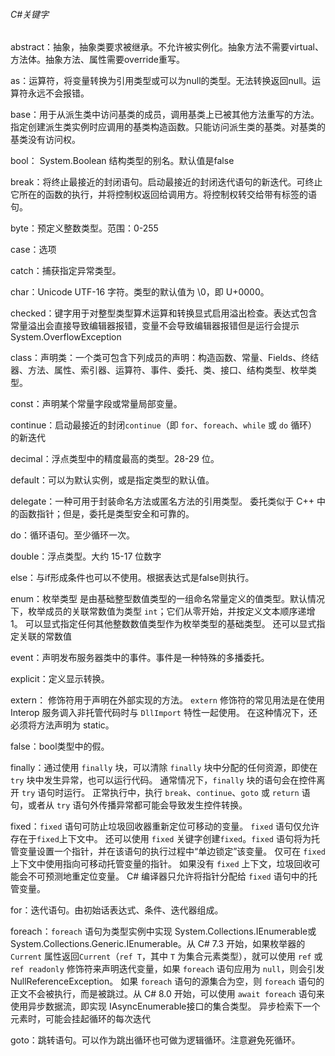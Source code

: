 ###### C#关键字

abstract：抽象，抽象类要求被继承。不允许被实例化。抽象方法不需要virtual、方法体。抽象方法、属性需要override重写。

as：运算符，将变量转换为引用类型或可以为null的类型。无法转换返回null。运算符永远不会报错。

base：用于从派生类中访问基类的成员，调用基类上已被其他方法重写的方法。指定创建派生类实例时应调用的基类构造函数。只能访问派生类的基类。对基类的基类没有访问权。

bool： System.Boolean 结构类型的别名。默认值是false

break：将终止最接近的封闭语句。启动最接近的封闭迭代语句的新迭代。可终止它所在的函数的执行，并将控制权返回给调用方。将控制权转交给带有标签的语句。

byte：预定义整数类型。范围：0-255

case：选项

catch：捕获指定异常类型。

char：Unicode UTF-16 字符。类型的默认值为 \0，即 U+0000。

checked：键字用于对整型类型算术运算和转换显式启用溢出检查。表达式包含常量溢出会直接导致编辑器报错，变量不会导致编辑器报错但是运行会提示System.OverflowException

class：声明类：一个类可包含下列成员的声明：构造函数、常量、Fields、终结器、方法、属性、索引器、运算符、事件、委托、类、接口、结构类型、枚举类型。

const：声明某个常量字段或常量局部变量。

continue：启动最接近的封闭`continue`（即 `for`、`foreach`、`while` 或 `do` 循环）的新迭代

decimal：浮点类型中的精度最高的类型。28-29 位。

default：可以为默认实例，或是指定类型的默认值。

delegate：一种可用于封装命名方法或匿名方法的引用类型。 委托类似于 C++ 中的函数指针；但是，委托是类型安全和可靠的。

do：循环语句。至少循环一次。

double：浮点类型。大约 15-17 位数字

else：与if形成条件也可以不使用。根据表达式是false则执行。

enum：枚举类型 是由基础整型数值类型的一组命名常量定义的值类型。默认情况下，枚举成员的关联常数值为类型 `int`；它们从零开始，并按定义文本顺序递增 1。 可以显式指定任何其他整数数值类型作为枚举类型的基础类型。 还可以显式指定关联的常数值

event：声明发布服务器类中的事件。事件是一种特殊的多播委托。

explicit：定义显示转换。

extern： 修饰符用于声明在外部实现的方法。 `extern` 修饰符的常见用法是在使用 Interop 服务调入非托管代码时与 `DllImport` 特性一起使用。 在这种情况下，还必须将方法声明为 static。

false：bool类型中的假。

finally：通过使用 `finally` 块，可以清除 `finally` 块中分配的任何资源，即使在 `try` 块中发生异常，也可以运行代码。 通常情况下，`finally` 块的语句会在控件离开 `try` 语句时运行。 正常执行中，执行 `break`、`continue`、`goto` 或 `return` 语句，或者从 `try` 语句外传播异常都可能会导致发生控件转换。

fixed：`fixed` 语句可防止垃圾回收器重新定位可移动的变量。 `fixed` 语句仅允许存在于`fixed`上下文中。 还可以使用 `fixed` 关键字创建`fixed`。`fixed` 语句将为托管变量设置一个指针，并在该语句的执行过程中“单边锁定”该变量。 仅可在 `fixed` 上下文中使用指向可移动托管变量的指针。 如果没有 `fixed` 上下文，垃圾回收可能会不可预测地重定位变量。 C# 编译器只允许将指针分配给 `fixed` 语句中的托管变量。

for：迭代语句。由初始话表达式、条件、迭代器组成。

foreach：`foreach` 语句为类型实例中实现 System.Collections.IEnumerable或 System.Collections.Generic.IEnumerable。从 C# 7.3 开始，如果枚举器的 `Current` 属性返回`Current`（`ref T`，其中 `T` 为集合元素类型），就可以使用 `ref` 或 `ref readonly` 修饰符来声明迭代变量，如果 `foreach` 语句应用为 `null`，则会引发 NullReferenceException。 如果 `foreach` 语句的源集合为空，则 `foreach` 语句的正文不会被执行，而是被跳过。从 C# 8.0 开始，可以使用 `await foreach` 语句来使用异步数据流，即实现 IAsyncEnumerable接口的集合类型。 异步检索下一个元素时，可能会挂起循环的每次迭代

goto：跳转语句。可以作为跳出循环也可做为逻辑循环。注意避免死循环。